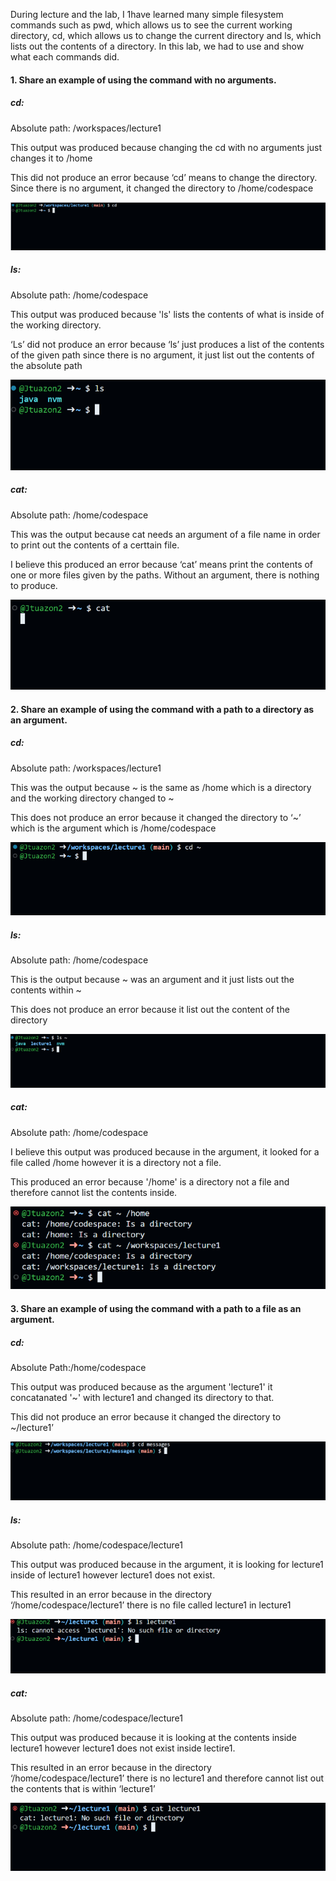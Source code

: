 During lecture and the lab, I 1have learned many simple filesystem commands such as pwd, which allows us to see the current working directory, cd, which allows us to change the current directory and ls, which lists out the contents of a directory. In this lab, we had to use and show what each commands did.



#### 1. Share an example of using the command with no arguments.
##### cd:
Absolute path: /workspaces/lecture1

This output was produced because changing the cd with no arguments just changes it to /home

This did not produce an error because ‘cd’ means to change the directory. Since there is no argument, it changed the directory to /home/codespace

![Image](cd1.png)
##### ls:
Absolute path: /home/codespace

This output was produced because 'ls' lists the contents of what is inside of the working directory.

‘Ls’ did not produce an error because ‘ls’ just produces a list of the contents of the given path since there is no argument, it just list out the contents of the absolute path

![Image](ls1.png)
##### cat: 
Absolute path: /home/codespace

This was the output because cat needs an argument of a file name in order to print out the contents of a certtain file.

I believe this produced an error because ‘cat’ means print the contents of one or more files given by the paths. Without an argument, there is nothing to produce.

![Image](cat1.png)

#### 2. Share an example of using the command with a path to a directory as an argument.
##### cd:
Absolute path: /workspaces/lecture1

This was the output because ~ is the same as /home which is a directory and the working directory changed to ~

This does not produce an error because it changed the directory to ‘~’ which is the argument which is /home/codespace

![Image](cd2.png)
##### ls:

Absolute path: /home/codespace

This is the output because ~ was an argument and it just lists out the contents within ~

This does not produce an error because it list out the content of the directory

![Image](ls2.png)

##### cat:
Absolute path: /home/codespace

I believe this output was produced because in the argument, it looked for a file called /home however it is a directory not a file.

This produced an error because '/home' is a directory not a file and therefore cannot list the contents inside.

![Image](cat2.png)

#### 3. Share an example of using the command with a path to a file as an argument.
##### cd:
Absolute Path:/home/codespace

This output was produced because as the argument 'lecture1' it concatanated '~' with lecture1 and changed its directory to that.

This did not produce an error because it changed the directory to ~/lecture1’

![Image](cd3.png)
##### ls:

Absolute path: /home/codespace/lecture1

This output was produced because in the argument, it is looking for lecture1 inside of lecture1 however lecture1 does not exist.

This resulted in an error because in the directory ‘/home/codespace/lecture1’ there is no file called lecture1 in lecture1

![Image](ls3.png)
##### cat:
Absolute path: /home/codespace/lecture1

This output was produced because it is looking at the contents inside lecture1 however lecture1 does not exist inside lectire1.

This resulted in an error because in the directory ‘/home/codespace/lecture1’ there is no lecture1 and therefore cannot list out the contents that is within ‘lecture1’

![Image](cat3.png)
